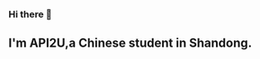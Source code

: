 ### Hi there 👋
## I'm API2U,a Chinese student in Shandong.
<!--
**ghosthim/ghosthim** is a ✨ _special_ ✨ repository because its `README.md` (this file) appears on your GitHub profile.

Here are some ideas to get you started:

- 🌱 I’m currently learning coding.
- 💬 Ask me about everything u want.
- 📫 How to reach me: i@api2u.me
-->
